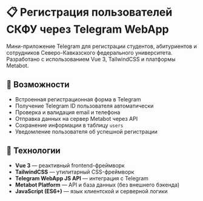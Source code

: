 # 📋 Регистрация пользователей СКФУ через Telegram WebApp

Мини-приложение Telegram для регистрации студентов, абитуриентов и сотрудников Северо-Кавказского федерального университета. Разработано с использованием Vue 3, TailwindCSS и платформы Metabot.

## 🚀 Возможности

- Встроенная регистрационная форма в Telegram
- Получение Telegram ID пользователя автоматически
- Проверка и валидация email и телефона
- Отправка данных на сервер Metabot через API
- Сохранение информации в таблицу `users`
- Уведомление пользователя об успешной регистрации

## 🧩 Технологии

- **Vue 3** — реактивный frontend-фреймворк
- **TailwindCSS** — утилитарный CSS-фреймворк
- **Telegram WebApp JS API** — интеграция с Telegram
- **Metabot Platform** — API и база данных (без внешнего бэкенда)
- **JavaScript (ES6+)** — язык клиентской и серверной логики


